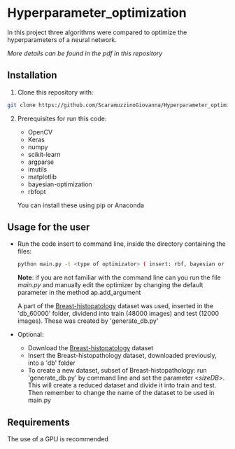 # Hyperparameter_optimization

In this project three algorithms were compared to optimize the hyperparameters of a neural network.

*More details can be found in the pdf in this repository*

## Installation

1. Clone this repository with:
```sh
git clone https://github.com/ScaramuzzinoGiovanna/Hyperparameter_optimization_CNN.git 
```
2. Prerequisites for run this code:
    * OpenCV  
    * Keras   
    * numpy 
    * scikit-learn
    * argparse 
    * imutils
    * matplotlib
    * bayesian-optimization
    * rbfopt 
    
   You can install these using pip or Anaconda

## Usage for the user

* Run the code insert to command line, inside the directory containing the files:
    ```sh
    python main.py -t <type of optimizator> ( insert: rbf, bayesian or random - default value is rbf)
    ```
  **Note**: if you are not familiar with the command line can you run the file *main.py* and manually edit the optimizer by changing                 the default parameter in the method ap.add_argument

  A part of the [Breast-histopatology](https://www.kaggle.com/paultimothymooney/breast-histopathology-images) dataset was                 used, inserted in the 'db_60000' folder, dividend into train (48000 images) and test (12000 images). These was created                   by 'generate_db.py'<br>

* Optional: 
    - Download the [Breast-histopatology](https://www.kaggle.com/paultimothymooney/breast-histopathology-images)  dataset <br>    
    - Insert the Breast-histopathology dataset, downloaded previously, into a 'db' folder<br> 
    - To create a new dataset, subset of Breast-histopathology: run 'generate_db.py' by command line and set the parameter <*sizeDB*>.         This will create a reduced dataset and divide it into train and test. Then remember to change the name of the dataset to be used         in main.py
  
## Requirements
The use of a GPU is recommended
